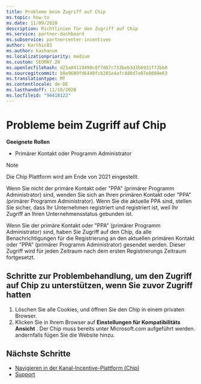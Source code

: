 ```yaml
---
title: Probleme beim Zugriff auf Chip
ms.topic: how-to
ms.date: 11/09/2020
description: Richtlinien für den Zugriff auf Chip
ms.service: partner-dashboard
ms.subservice: partnercenter-incentives
author: Karthic83
ms.author: kashanum
ms.localizationpriority: medium
ms.custom: SEOMAY.20
ms.openlocfilehash: d25a04119490c0f7d67c733beb3d3b6931f72bb0
ms.sourcegitcommit: b8e9609fd6448fcb265e4afc480d7a97e8009e63
ms.translationtype: MT
ms.contentlocale: de-DE
ms.lasthandoff: 11/10/2020
ms.locfileid: "94418122"
---
```

# <a name="trouble-accessing-chip"></a>Probleme beim Zugriff auf Chip

**Geeignete Rollen**

- Primärer Kontakt oder Programm Administrator

>[!NOTE]
>Die Chip Plattform wird am Ende von 2021 eingestellt.

Wenn Sie nicht der primäre Kontakt oder "PPA" (primärer Programm Administrator) sind, wenden Sie sich an Ihren primären Kontakt oder "PPA" (primärer Programm Administrator). Wenn Sie die aktuelle PPA sind, stellen Sie sicher, dass Ihr Unternehmen registriert und registriert ist, weil Ihr Zugriff an Ihren Unternehmensstatus gebunden ist.

Wenn Sie der primäre Kontakt oder "PPA" (primärer Programm Administrator) sind, haben Sie Zugriff auf den Chip, da alle Benachrichtigungen für die Registrierung an den aktuellen primären Kontakt oder "PPA" (primärer Programm Administrator) gesendet werden. Dieser Zugriff wird für jeden Zeitraum nach dem ersten Registrierungs Zeitraum fortgesetzt.

## <a name="troubleshooting-steps-to-assist-with-accessing-chip-if-you-have-had-access-previously"></a>Schritte zur Problembehandlung, um den Zugriff auf Chip zu unterstützen, wenn Sie zuvor Zugriff hatten

1. Löschen Sie alle Cookies, und öffnen Sie den Chip in einem privaten Browser.
1. Klicken Sie in Ihrem Browser auf **Einstellungen für Kompatibilitäts Ansicht** . Der Chip muss bereits unter Microsoft.com aufgeführt werden. andernfalls fügen Sie die Website hinzu.

## <a name="next-steps"></a>Nächste Schritte

- [Navigieren in der Kanal-Incentive-Plattform (Chip)](chip-intro.md)
- [Support](report-problems-with-partner-center.md)